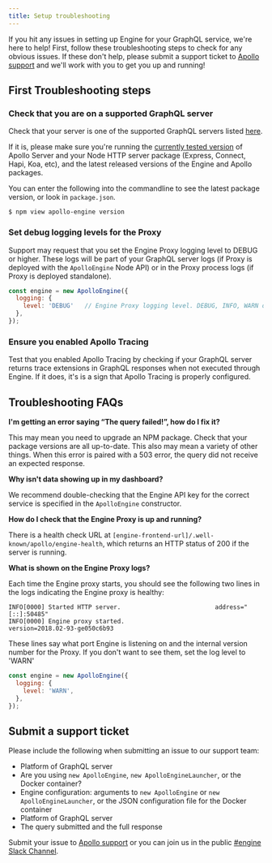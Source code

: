 ```yaml
---
title: Setup troubleshooting
---
```


If you hit any issues in setting up Engine for your GraphQL service, we're here to help! First, follow these troubleshooting steps to check for any obvious issues. If these don't help, please submit a support ticket to <a href="mailto:support@apollographql.com">Apollo support</a> and we'll work with you to get you up and running!

<h2 id="sanity-checks" title="First steps">First Troubleshooting steps</h2>

<h3 id="check-server-support"> Check that you are on a supported GraphQL server </h3>

Check that your server is one of the supported GraphQL servers listed [here](apollo-tracing.html).

If it is, please make sure you're running the [currently tested version](https://github.com/apollographql/apollo-engine-js/blob/master/package.json) of Apollo Server and your Node HTTP server package (Express, Connect, Hapi, Koa, etc), and the latest released versions of the Engine and Apollo packages.

You can enter the following into the commandline to see the latest package version, or look in  `package.json`.

```
$ npm view apollo-engine version
```

<h3 id="proxy-debug-levels"> Set debug logging levels for the Proxy</h3>

Support may request that you set the Engine Proxy logging level to DEBUG or higher. These logs will be part of your GraphQL server logs (if Proxy is deployed with the `ApolloEngine` Node API) or in the Proxy process logs (if Proxy is deployed standalone).

```js
const engine = new ApolloEngine({
  logging: {
    level: 'DEBUG'   // Engine Proxy logging level. DEBUG, INFO, WARN or ERROR
  },
});
```

<h3 id="ensure-tracing-enabled"> Ensure you enabled Apollo Tracing </h3>

Test that you enabled Apollo Tracing by checking if your GraphQL server returns trace extensions in GraphQL responses when not executed through Engine. If it does, it's is a sign that Apollo Tracing is properly configured.

<h2 id="troubleshooting-faqs">Troubleshooting FAQs</h2>

**I'm getting an error saying “The query failed!”, how do I fix it?**

This may mean you need to upgrade an NPM package. Check that your package versions are all up-to-date. This also may mean a variety of other things. When this error is paired with a 503 error, the query did not receive an expected response.

**Why isn't data showing up in my dashboard?**

We recommend double-checking that the Engine API key for the correct service is specified in the `ApolloEngine` constructor.

**How do I check that the Engine Proxy is up and running?**

There is a health check URL at `[engine-frontend-url]/.well-known/apollo/engine-health`, which returns an HTTP status of 200 if the server is running.

**What is shown on the Engine Proxy logs?**

Each time the Engine proxy starts, you should see the following two lines in the logs indicating the Engine proxy is healthy:

```
INFO[0000] Started HTTP server.                          address="[::]:50485"
INFO[0000] Engine proxy started.                         version=2018.02-93-ge050c6b93
```

These lines say what port Engine is listening on and the internal version number for the Proxy. If you don't want to see them, set the log level to 'WARN'

```js
const engine = new ApolloEngine({
  logging: {
    level: 'WARN',
  },
});
```

<h2 id="get-support">Submit a support ticket</h2>

Please include the following when submitting an issue to our support team:

* Platform of GraphQL server
* Are you using `new ApolloEngine`, `new ApolloEngineLauncher`, or the Docker container?
* Engine configuration: arguments to `new ApolloEngine` or `new ApolloEngineLauncher`, or the JSON configuration file for the Docker container
* Platform of GraphQL server
* The query submitted and the full response

Submit your issue to <a href="mailto:support@apollographql.com">Apollo support</a> or you can join us in the public [#engine Slack Channel](https://www.apollographql.com/slack).

